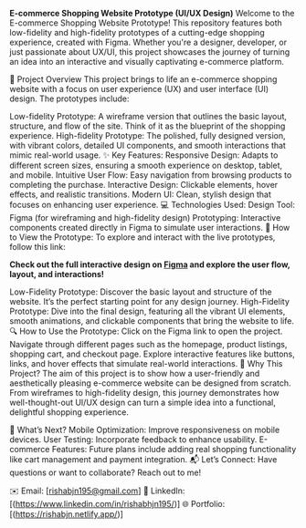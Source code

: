 **E-commerce Shopping Website Prototype (UI/UX Design)**
Welcome to the E-commerce Shopping Website Prototype! This repository features both low-fidelity and high-fidelity prototypes of a cutting-edge shopping experience, created with Figma. Whether you're a designer, developer, or just passionate about UX/UI, this project showcases the journey of turning an idea into an interactive and visually captivating e-commerce platform.

🚀 Project Overview
This project brings to life an e-commerce shopping website with a focus on user experience (UX) and user interface (UI) design. The prototypes include:

Low-fidelity Prototype: A wireframe version that outlines the basic layout, structure, and flow of the site. Think of it as the blueprint of the shopping experience.
High-fidelity Prototype: The polished, fully designed version, with vibrant colors, detailed UI components, and smooth interactions that mimic real-world usage.
✨ Key Features:
Responsive Design: Adapts to different screen sizes, ensuring a smooth experience on desktop, tablet, and mobile.
Intuitive User Flow: Easy navigation from browsing products to completing the purchase.
Interactive Design: Clickable elements, hover effects, and realistic transitions.
Modern UI: Clean, stylish design that focuses on enhancing user experience.
💻 Technologies Used:
Design Tool: Figma (for wireframing and high-fidelity design)
Prototyping: Interactive components created directly in Figma to simulate user interactions.
🔗 How to View the Prototype:
To explore and interact with the live prototypes, follow this link:

**Check out the full interactive design on [Figma](https://www.figma.com/design/RCzL6z3vbl0FJOf6tyxJE7/Untitled?node-id=0-1&p=f&t=wDmbWXq0WYT5FFm3-0) and explore the user flow, layout, and interactions!**


Low-Fidelity Prototype: Discover the basic layout and structure of the website. It’s the perfect starting point for any design journey.
High-Fidelity Prototype: Dive into the final design, featuring all the vibrant UI elements, smooth animations, and clickable components that bring the website to life.
🔍 How to Use the Prototype:
Click on the Figma link to open the project.
Navigate through different pages such as the homepage, product listings, shopping cart, and checkout page.
Explore interactive features like buttons, links, and hover effects that simulate real-world interactions.
🎯 Why This Project?
The aim of this project is to show how a user-friendly and aesthetically pleasing e-commerce website can be designed from scratch. From wireframes to high-fidelity design, this journey demonstrates how well-thought-out UI/UX design can turn a simple idea into a functional, delightful shopping experience.

🌱 What’s Next?
Mobile Optimization: Improve responsiveness on mobile devices.
User Testing: Incorporate feedback to enhance usability.
E-commerce Features: Future plans include adding real shopping functionality like cart management and payment integration.
📬 Let’s Connect:
Have questions or want to collaborate? Reach out to me!

✉️ Email: [rishabjn195@gmail.com]
🔗 LinkedIn: [(https://www.linkedin.com/in/rishabhjn195/)]
🌐 Portfolio: [(https://rishabjn.netlify.app/)]
